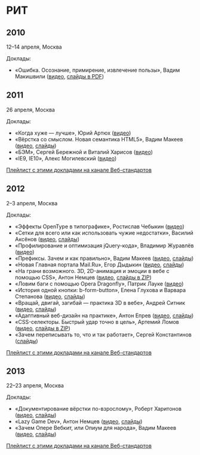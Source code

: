# РИТ

## 2010

12–14 апреля, Москва

Доклады:

- «Ошибка. Осознание, примирение, извлечение пользы», Вадим Макишвили ([видео](https://www.youtube.com/watch?v=4srVRott8uU), [слайды в PDF](https://wsd.events/2009/11/28/pres/mistake.pdf))

## 2011

26 апреля, Москва

Доклады:

- «Когда хуже — лучше», Юрий Артюх ([видео](https://www.youtube.com/watch?v=3KTXZ-_DIfY))
- «Вёрстка со смыслом. Новая семантика HTML5», Вадим Макеев ([видео](https://www.youtube.com/watch?v=KKDC3emgfaU), [слайды](http://pepelsbey.net/pres/sense-coding/))
- «БЭМ», Сергей Бережной и Виталий Харисов ([видео](https://www.youtube.com/watch?v=hno_XFuF_ZI))
- «IE9, IE10», Алекс Могилевский ([видео](https://www.youtube.com/watch?v=JPWmyZ3mPBo))

[Плейлист с этими докладами на канале Веб-стандартов](https://www.youtube.com/playlist?list=PLMBnwIwFEFHdzdpkPdNUrWaH-m6Xejs_2)

## 2012

2–3 апреля, Москва

Доклады:

- «Эффекты OpenType в типографике», Ростислав Чебыкин ([видео](https://www.youtube.com/watch?v=30XWKng7MCo))
- «Сетки для всего или как использовать чужие недостатки», Василий Аксёнов ([видео](https://www.youtube.com/watch?v=y8QGjkL1AnI), [слайды](http://www.slideshare.net/profyclub_ru/ss-12255496))
- «Профилирование и оптимизация jQuery-кода», Владимир Журавлёв ([видео](https://www.youtube.com/watch?v=fJxfIZe46Sg))
- «Префиксы. Зачем и как правильно», Вадим Макеев ([видео](https://www.youtube.com/watch?v=s0JDCEQDXI4), [слайды](http://pepelsbey.net/pres/pre-fixes/))
- «Новая Главная портала Mail.Ru», Егор Дыдыкин ([видео](https://www.youtube.com/watch?v=z9mFBCEvHoY), [слайды](http://documents.tips/documents/-mailru--55c21d742fbd9.html))
- «На грани возможного. 3D, 2D-анимация и эмоции в вебе c помощью CSS», Антон Немцев ([видео](https://www.youtube.com/watch?v=FNHul3OHezw), [слайды в ZIP](http://ritconf.ru/uploads/12/a4f/ca469bc3501c43751de67577408.zip))
- «Ловим баги с помощью Opera Dragonfly», Патрик Лауке ([видео](https://www.youtube.com/watch?v=ZHjh3kDMTaQ))
- «История одной кнопки: b-form-button», Елена Глухова и Варвара Степанова ([видео](https://www.youtube.com/watch?v=9yWvUCu8xF0), [слайды](http://www.slideshare.net/profyclub_ru/b-formbuttoncss-bformbuttonjs-12265241))
- «Вращай, двигай, загибай — практика 3D в вебе», Андрей Ситник ([видео](https://www.youtube.com/watch?v=KzCX9xBzUbk), [слайды](http://ritconf.ru/uploads/ac/9dd/b1ccc16af6bf2d05551b898620e.html))
- «Адаптивный веб-дизайн на практике», Антон Епрев ([видео](https://www.youtube.com/watch?v=uUgCpOGJqus), [слайды](http://www.slideshare.net/profyclub_ru/ss-12266758))
- «CSS-селекторы. Быстрый удар точно в цель», Артемий Ломов ([видео](https://www.youtube.com/watch?v=doxkYoxvYQQ), [слайды в ZIP](http://static.webhitech.ru/_data/events/2012/rit/presentation.zip))
- «Зачем переписывать то, что и так работает», Сергей Константинов ([слайды](http://www.slideshare.net/profyclub_ru/ss-12226121))

[Плейлист с этими докладами на канале Веб-стандартов](https://www.youtube.com/playlist?list=PLMBnwIwFEFHetsf64E2lc7_BIUvW-I6Ta)

## 2013

22–23 апреля, Москва

Доклады:

- «Документирование вёрстки по-взрослому», Роберт Харитонов ([видео](https://www.youtube.com/watch?v=3HNW5Bru0Ws), [слайды](http://rhr.me/pres/source/))
- «Lazy Game Dev», Антон Немцев ([видео](https://www.youtube.com/watch?v=bklnz8j7l6U), [слайды](https://silentimp.github.io/LazyGameDev/))
- «Зачем Опере Вебкит, или Опиум для народа», Вадим Макеев ([видео](https://www.youtube.com/watch?v=Y70JypQCy08), [слайды](http://pepelsbey.net/pres/opera-webkit/))

[Плейлист с этими докладами на канале Веб-стандартов](https://www.youtube.com/playlist?list=PLMBnwIwFEFHdftVTl4EHIUR3RFWTdXxoD)
